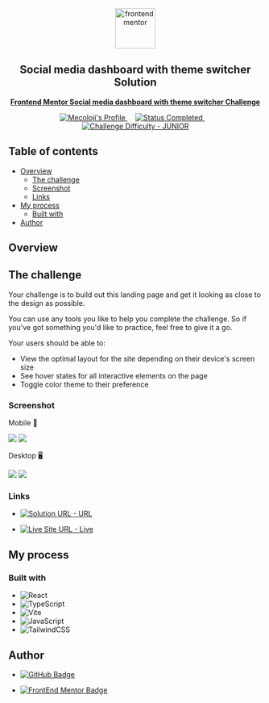 <div align="center">

  <img src="https://www.frontendmentor.io/static/images/logo-mobile.svg" alt="frontendmentor" width="80">

  <h2 align="center">Social media dashboard with theme switcher Solution</h2>

  <p align="center">
    <a href="https://www.frontendmentor.io/challenges/social-media-dashboard-with-theme-switcher-6oY8ozp_H" target="_blank"><strong>Frontend Mentor Social media dashboard with theme switcher
 Challenge</strong></a>
    <br />
  </p>
</div>

<!-- Badges -->
<div align="center">
  <!-- Profiles -->
  <a href="https://www.frontendmentor.io/profile/Mecoloji" target="_blank">
    <img src="https://img.shields.io/badge/Profile-Mecoloji-FFD700?style=for-the-badge&logo=frontendmentor" alt="Mecoloji's Profile">
  </a> &nbsp;&nbsp;&nbsp;

  <!-- Status -->
  <a href="#">
    <img src="https://img.shields.io/badge/Status-Completed-brightgreen?style=for-the-badge" alt="Status Completed">
  </a> &nbsp;&nbsp;&nbsp;

  <!-- Difficulty -->
  <a href="https://www.frontendmentor.io/challenges?difficulties=1"  target="_blank">
    <img src="https://img.shields.io/badge/Difficulty-JUNIOR-E9B384?style=for-the-badge&logo=frontendmentor" alt="Challenge Difficulty - JUNIOR">
  </a>
</div>

## Table of contents

- [Overview](#overview)
  - [The challenge](#the-challenge)
  - [Screenshot](#screenshot)
  - [Links](#links)
- [My process](#my-process)
  - [Built with](#built-with)
- [Author](#author)

## Overview

## The challenge

Your challenge is to build out this landing page and get it looking as close to the design as possible.

You can use any tools you like to help you complete the challenge. So if you've got something you'd like to practice, feel free to give it a go.

Your users should be able to:

- View the optimal layout for the site depending on their device's screen size
- See hover states for all interactive elements on the page
- Toggle color theme to their preference

### Screenshot

Mobile 📱

![](./design/mobile-design-dark.jpg)
![](./design//mobile-design-light.jpg)

Desktop 🖥️

![](./design/desktop-design-dark.jpg)
![](./design/desktop-design-light.jpg)

### Links

- [![Solution URL - URL](https://img.shields.io/badge/Solution_URL-URL-c38b5f?style=for-the-badge)](https://github.com/Mecoloji/TS-TWCSS-Social-Media-Dashboard-With-Theme-Switcher)

- [![Live Site URL - Live](https://img.shields.io/badge/Live_Site_URL-Live-CD1818?style=for-the-badge)](https://ts-twcss-social-media-dashboard.netlify.app/)

## My process

### Built with

- ![React](https://img.shields.io/badge/react-%2320232a.svg?style=for-the-badge&logo=react&logoColor=%2361DAFB)
- ![TypeScript](https://img.shields.io/badge/typescript-%23007ACC.svg?style=for-the-badge&logo=typescript&logoColor=white)
- ![Vite](https://img.shields.io/badge/vite-%23646CFF.svg?style=for-the-badge&logo=vite&logoColor=white)
- ![JavaScript](https://img.shields.io/badge/javascript-%23323330.svg?style=for-the-badge&logo=javascript&logoColor=%23F7DF1E)
- ![TailwindCSS](https://img.shields.io/badge/tailwindcss-%2338B2AC.svg?style=for-the-badge&logo=tailwind-css&logoColor=white)

## Author

- <a href = "https://github.com/Mecoloji"><img src="https://img.shields.io/badge/GitHub-%23333?style=for-the-badge&logo=github&logoColor=white" alt="GitHub Badge"></a>

- <a href = "https://www.frontendmentor.io/profile/Mecoloji" target="_blank"><img src="https://img.shields.io/badge/Frontend_Mentor-black?style=for-the-badge&logo=frontendmentor&logoColor=aqua" alt="FrontEnd Mentor Badge">

